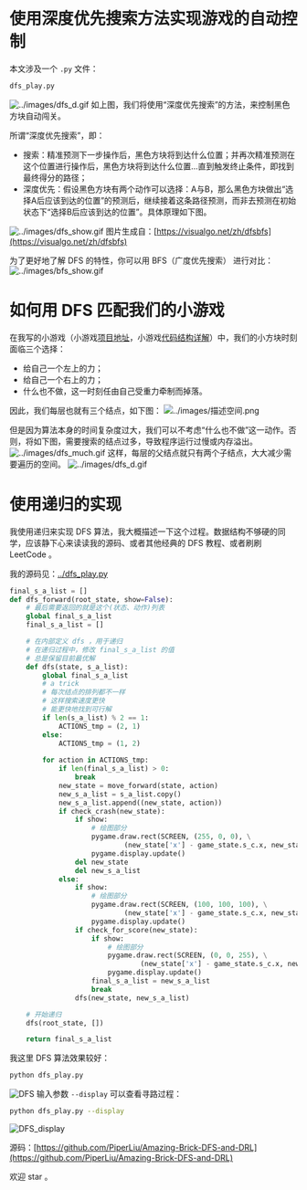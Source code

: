 # 使用深度优先搜索方法实现游戏的自动控制
本文涉及一个 `.py` 文件：
```python
dfs_play.py
```
![../images/dfs_d.gif](../images/dfs_d.gif)
如上图，我们将使用“深度优先搜索”的方法，来控制黑色方块自动闯关。

所谓“深度优先搜索”，即：
- 搜索：精准预测下一步操作后，黑色方块将到达什么位置；并再次精准预测在这个位置进行操作后，黑色方块将到达什么位置...直到触发终止条件，即找到最终得分的路径；
- 深度优先：假设黑色方块有两个动作可以选择：A与B，那么黑色方块做出“选择A后应该到达的位置”的预测后，继续接着这条路径预测，而非去预测在初始状态下“选择B后应该到达的位置”。具体原理如下图。

![../images/dfs_show.gif](../images/dfs_show.gif)
图片生成自：[https://visualgo.net/zh/dfsbfs](https://visualgo.net/zh/dfsbfs)

为了更好地了解 DFS 的特性，你可以用 BFS（广度优先搜索） 进行对比：
![../images/bfs_show.gif](../images/bfs_show.gif)

# 如何用 DFS 匹配我们的小游戏

在我写的小游戏（小游戏[项目地址](https://github.com/PiperLiu/Amazing-Brick-DFS-and-DRL)，小游戏[代码结构详解](https://github.com/PiperLiu/Amazing-Brick-DFS-and-DRL/blob/master/docs/a_%E6%B8%B8%E6%88%8F%E8%AE%BE%E8%AE%A1.md)）中，我们的小方块时刻面临三个选择：
- 给自己一个左上的力；
- 给自己一个右上的力；
- 什么也不做，这一时刻任由自己受重力牵制而掉落。

因此，我们每层也就有三个结点，如下图：
![../images/描述空间.png](../images/描述空间.png)

但是因为算法本身的时间复杂度过大，我们可以不考虑“什么也不做”这一动作。否则，将如下图，需要搜索的结点过多，导致程序运行过慢或内存溢出。
![../images/dfs_much.gif](../images/dfs_much.gif)
这样，每层的父结点就只有两个子结点，大大减少需要遍历的空间。
![../images/dfs_d.gif](../images/dfs_d.gif)

# 使用递归的实现
我使用递归来实现 DFS 算法，我大概描述一下这个过程。数据结构不够硬的同学，应该静下心来读读我的源码、或者其他经典的 DFS 教程、或者刷刷 LeetCode 。

我的源码见：[../dfs_play.py](../dfs_play.py)
```python
final_s_a_list = []
def dfs_forward(root_state, show=False):
    # 最后需要返回的就是这个(状态、动作)列表
    global final_s_a_list
    final_s_a_list = []

    # 在内部定义 dfs ，用于递归
    # 在递归过程中，修改 final_s_a_list 的值
    # 总是保留目前最优解
    def dfs(state, s_a_list):
        global final_s_a_list
        # a trick
        # 每次结点的排列都不一样
        # 这样搜索速度更快
        # 能更快地找到可行解
        if len(s_a_list) % 2 == 1:
            ACTIONS_tmp = (2, 1)
        else:
            ACTIONS_tmp = (1, 2)
        
        for action in ACTIONS_tmp:
            if len(final_s_a_list) > 0:
                break
            new_state = move_forward(state, action)
            new_s_a_list = s_a_list.copy()
            new_s_a_list.append((new_state, action))
            if check_crash(new_state):
                if show:
                    # 绘图部分
                    pygame.draw.rect(SCREEN, (255, 0, 0), \
                            (new_state['x'] - game_state.s_c.x, new_state['y'] - game_state.s_c.y, game_state.player.width, game_state.player.height))
                    pygame.display.update()
                del new_state
                del new_s_a_list
            else:
                if show:
                    # 绘图部分
                    pygame.draw.rect(SCREEN, (100, 100, 100), \
                            (new_state['x'] - game_state.s_c.x, new_state['y'] - game_state.s_c.y, game_state.player.width, game_state.player.height))
                    pygame.display.update()
                if check_for_score(new_state):
                    if show:
                        # 绘图部分
                        pygame.draw.rect(SCREEN, (0, 0, 255), \
                                (new_state['x'] - game_state.s_c.x, new_state['y'] - game_state.s_c.y, game_state.player.width, game_state.player.height))
                        pygame.display.update()
                    final_s_a_list = new_s_a_list
                    break
                dfs(new_state, new_s_a_list)

    # 开始递归
    dfs(root_state, [])

    return final_s_a_list
```

我这里 DFS 算法效果较好：
```bash
python dfs_play.py
```
![DFS](../images/dfs.gif)
输入参数 `--display` 可以查看寻路过程：
```bash
python dfs_play.py --display
```
![DFS_display](../images/dfs_d.gif)

源码：[https://github.com/PiperLiu/Amazing-Brick-DFS-and-DRL](https://github.com/PiperLiu/Amazing-Brick-DFS-and-DRL)

欢迎 star 。
